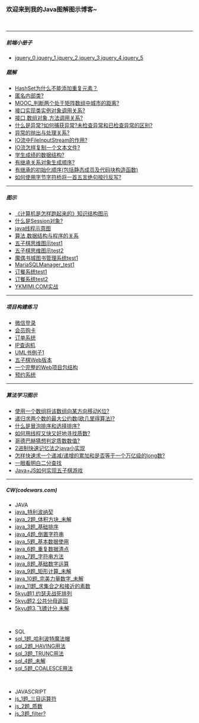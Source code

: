 ### 欢迎来到我的Java图解图示博客~ 

<br>

---

##### 前端小册子

- [jquery_0](/jQuery/jQuery.html),[jquery_1](/jQuery/jQuery_1.html),[jquery_2](/jQuery/jQuery_2.html),[jquery_3](/jQuery/jQuery_3.html),[jquery_4](/jQuery/jQuery_4.html),[jquery_5](/jQuery/jQuery_5.html)


##### 题解


- [HashSet为什么不能添加重复元素？](http://on-img.com/chart_image/5b068e01e4b0da6de33e0e70.png)
- [匿名内部类?](http://on-img.com/chart_image/5b025103e4b0ceccca8ba15d.png)
- [MOOC_判断两个处于矩阵数组中城市的距离?](http://on-img.com/chart_image/5b028e51e4b05f5d6b5feab6.png)
- [接口实现类实例对象调用关系?](http://on-img.com/chart_image/5afe9de3e4b0595cc893cb18.png)
- [接口,数组对象,方法调用关系?](http://on-img.com/chart_image/5afd3b1de4b08042009450ad.png)
- [什么是异常?如何捕获异常?未检查异常和已检查异常的区别?](http://on-img.com/chart_image/5b0b8f0be4b01b348fc0cc93.png)
- [异常的抛出与处理关系?](http://on-img.com/chart_image/5b0cf2cde4b009aef58d3014.png)
- [IO流中FileInputStream的作用?](http://on-img.com/chart_image/5b134ac8e4b0a838a07c9281.png)
- [IO流怎样复制一个文本文件?](http://on-img.com/chart_image/5b14b4bae4b06350d44f1036.png)
- [学生成绩的数据结构?](http://on-img.com/chart_image/5b172f85e4b001a14d2d4696.png)
- [有继承关系对象生成顺序?](http://on-img.com/chart_image/5b19fe9ae4b068c2521b2221.png)
- [有继承的初始化顺序(包括静态成员及代码块构造函数)](http://on-img.com/chart_image/5b036b52e4b0ceccca8e28e5.png)
- [如何使用字节字符桥将一首五言绝句按行反写?](http://on-img.com/chart_image/5b1a3880e4b03f9d2516a01c.png)


---


##### 图示


- [《计算机是怎样跑起来的》知识结构图示](http://on-img.com/chart_image/5b2efda5e4b01a7cb45d2155.png)
- [什么是Session对象?](http://on-img.com/chart_image/5a3b64ace4b0f622f2aaf110.png)
- [java线程示意图](http://on-img.com/chart_image/5b0e22afe4b055e64b126198.png)
- [算法,数据结构与程序的关系](http://on-img.com/chart_image/5ad1e6eee4b02dfcf9a361f9.png)
- [五子棋思维图示test1](http://on-img.com/chart_image/5b4b49fee4b07df3b43bac0d.png)
- [五子棋思维图示test2](http://on-img.com/chart_image/5b4bf90ce4b0ade3e27d5772.png)
- [魔偶书城图书管理系统test1](http://on-img.com/chart_image/5b24b04ae4b06d15ca94aeda.png)
- [MariaSQLManager_test1](http://on-img.com/chart_image/5b4d3f7fe4b07b023109f4ba.png)
- [订餐系统test1](http://on-img.com/chart_image/5b3f4095e4b07df3b42ec1d7.png)
- [订餐系统test2](http://on-img.com/chart_image/5b4e8f7ae4b040415adfd51d.png)
- [YKMIMI.COM实战](http://on-img.com/chart_image/5b4f5070e4b025cf491c13e6.png)

---


##### 项目构建练习

- [微信登录](http://assets.processon.com/chart_image/5c1e3ac3e4b0b71ee505f5b8.png)
- [会员购卡](http://on-img.com/chart_image/5bb74ec4e4b0534c9bf4f914.png)
- [订单系统](http://on-img.com/chart_image/5b52e6e6e4b0edb750e3f1f4.png)
- [IP查询机](http://on-img.com/chart_image/5b4d6c5ae4b0ade3e27f9b49.png)
- [UML书例子1](http://on-img.com/chart_image/5b445353e4b00b08ad14b830.png)
- [五子棋Web版本](http://on-img.com/chart_image/5b4955e3e4b054aa54b66086.png)
- [一个完整的Web项目包结构](http://on-img.com/chart_image/5b4ab54ce4b07b02310777d8.png)
- [预约系统](http://on-img.com/chart_image/5bb09e88e4b0534c9bf2fe96.png)

---

##### 算法学习图示


- [使用一个数组将该数组向某方向移动K位?](http://on-img.com/chart_image/5b1f335ce4b07596cf4c1c13.png)
- [递归求两个数的最大公约数(欧几里得算法)?](http://on-img.com/chart_image/5b1c844ae4b0a838a08a8e43.png)
- [什么是冒泡排序和选择排序?](http://on-img.com/chart_image/5b1de659e4b001a14d36bc6d.png)
- [如何用线程又快又好地寻找质数?](http://on-img.com/chart_image/5b0fc4aae4b03f9d2506bdbe.png)
- [哥德巴赫猜想判定质数数值?](http://on-img.com/chart_image/5b01287ce4b0595cc89725f4.png)
- [2进制快速记忆法之java小实现](http://on-img.com/chart_image/5b06d700e4b0da6de33ed6f2.png)
- [怎样快速求一个递减/递增的累加和是否等于一个万亿级的long数?](http://on-img.com/chart_image/5b214776e4b06350d46349b1.png)
- [一眼看明白二分查找](http://on-img.com/chart_image/5b2308e3e4b0c383b0793d0a.png)
- [Java+JS如何实现五子棋游戏](http://on-img.com/chart_image/5b46e559e4b054aa54b32899.png)

---

##### CW(codewars.com)

- JAVA
- [java_特利波纳契](http://on-img.com/chart_image/5b228547e4b06df80aae123c.png)
- [java_2题_体积方块_未解](http://on-img.com/chart_image/5b214776e4b06350d46349b1.png)
- [java_3题_基础排序](http://on-img.com/chart_image/5b21b60fe4b001a14d3d437c.png)
- [java_4题_倒置字符串](http://on-img.com/chart_image/5b21dfe5e4b0a838a0930789.png)
- [java_5题_基本数据使用](http://on-img.com/chart_image/5b2209fae4b0818a2a22f8f4.png)
- [java_6题_重复数据清点](http://on-img.com/chart_image/5b22144de4b0eb6ba41c4bd1.png)
- [java_7题_字符串方法](http://on-img.com/chart_image/5b232d63e4b0200a8e8fe64c.png)
- [java_8题_基础数字运算](http://on-img.com/chart_image/5b2361bde4b0c383b07a1662.png)
- [java_9题_矩形计算_未解](http://on-img.com/chart_image/5b347cf0e4b06bb4a421fcbb.png)
- [java_10题_完美力量数字_未解](http://on-img.com/chart_image/5b3f9016e4b0a6efd4753eb1.png)
- [java_11题_求集合之和接近的素数](http://on-img.com/chart_image/5b5d2f71e4b08d3622942a77.png)
- [5kyu题1,约瑟夫战死排列](http://on-img.com/chart_image/5b673a91e4b0edb750fa78eb.png)
- [5kyu题2,公共分母返回](http://on-img.com/chart_image/5b766f91e4b067df5a0e1095.png)
- [5kyu题3,飞镖计分 未解](http://on-img.com/chart_image/5b7e43ffe4b015327abcfb6f.png)

<br>

- SQL
- [sql_1题_哈利波特魔法帽](http://on-img.com/chart_image/5b34f43ae4b0d3d5d0ade156.png)
- [sql_2题_HAVING用法](http://on-img.com/chart_image/5b3cb58ce4b063f71f574ab9.png)
- [sql_3题_TRUNC用法](http://on-img.com/chart_image/5b3cb9cbe4b0d97b024fdc39.png)
- [sql_4题_未解](http://on-img.com/chart_image/5b3cbcfde4b045a5a3147c9a.png)
- [sql_5题_COALESCE用法](http://on-img.com/chart_image/5b3ec51de4b07b0230f99edf.png)

<br>

- JAVASCRIPT
- [js_1题_三目运算符](http://on-img.com/chart_image/5b5829fee4b025cf49267530.png)
- [js_2题_质数](http://on-img.com/chart_image/5b58397ce4b0f8477d93a911.png)
- [js_3题_filter?](http://on-img.com/chart_image/5b5868d2e4b0f8477d9414ea.png)



<br>
<br>
<br>
<center>

<script type="text/javascript" src="//ra.revolvermaps.com/0/0/3.js?i=0xu0ctk7f3j&amp;b=0&amp;s=40&amp;m=2&amp;cl=baf01f&amp;co=0a0d74&amp;cd=ff9700&amp;v0=66&amp;v1=60&amp;r=1" async="async"></script>

</center>
<br>
<br>


